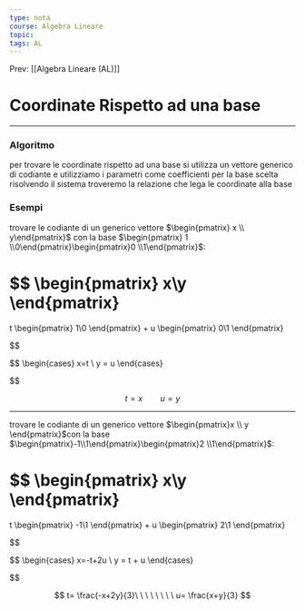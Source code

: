 ```yaml
---
type: nota
course: Algebra Lineare
topic: 
tags: AL
---
```


Prev: [[Algebra Lineare (AL)]]

# Coordinate Rispetto ad una base
---

### Algoritmo
per trovare le coordinate rispetto ad una base si utilizza un vettore generico di codiante e utilizziamo i parametri come coefficienti per la base scelta risolvendo il sistema troveremo la relazione che lega le coordinate alla base

### Esempi

trovare le codiante di un generico vettore $\begin{pmatrix} x \\ y\end{pmatrix}$ con la base $\begin{pmatrix} 1 \\0\end{pmatrix}\begin{pmatrix}0 \\1\end{pmatrix}$:

$$
\begin{pmatrix}
x\\y
\end{pmatrix}
=
t
\begin{pmatrix}
1\\0
\end{pmatrix}
+
u
\begin{pmatrix}
0\\1
\end{pmatrix}

$$

$$
\begin{cases}
x=t \\
y = u
\end{cases}

$$

$$
t = x\ \ \ \ \ \ \ \ u = y
$$

---

  trovare le codiante di un generico vettore $\begin{pmatrix}x \\ y \end{pmatrix}$con la base $\begin{pmatrix}-1\\1\end{pmatrix}\begin{pmatrix}2 \\1\end{pmatrix}$:

$$
\begin{pmatrix}
x\\y
\end{pmatrix}
=
t
\begin{pmatrix}
-1\\1
\end{pmatrix}
+
u
\begin{pmatrix}
2\\1
\end{pmatrix}

$$

$$
\begin{cases}
x=-t+2u \\
y = t + u
\end{cases}

$$

$$
t= \frac{-x+2y}{3}\ \ \ \ \ \ \ \ u= \frac{x+y}{3}
$$
